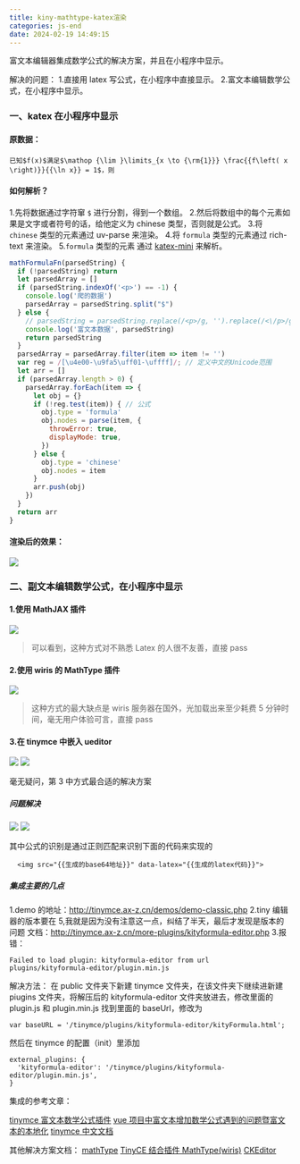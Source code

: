 ```yaml
---
title: kiny-mathtype-katex渲染
categories: js-end
date: 2024-02-19 14:49:15
---
```


富文本编辑器集成数学公式的解决方案，并且在小程序中显示。

解决的问题： 1.直接用 latex 写公式，在小程序中直接显示。 2.富文本编辑数学公式，在小程序中显示。

<!-- more -->

### 一、katex 在小程序中显示

#### 原数据：

```
已知$f(x)$满足$\mathop {\lim }\limits_{x \to {\rm{1}}} \frac{{f\left( x \right)}}{{\ln x}} = 1$，则
```

#### 如何解析？

1.先将数据通过字符窜 `$` 进行分割，得到一个数组。 2.然后将数组中的每个元素如果是文字或者符号的话，给他定义为 chinese 类型，否则就是公式。 3.将 `chinese` 类型的元素通过 uv-parse 来渲染。 4.将 `formula` 类型的元素通过 rich-text 来渲染。 5.`formula` 类型的元素 通过 [katex-mini](https://github.com/xiaosongread/katex-mini) 来解析。

```js
mathFormulaFn(parsedString) {
  if (!parsedString) return
  let parsedArray = []
  if (parsedString.indexOf('<p>') == -1) {
    console.log('爬的数据')
    parsedArray = parsedString.split("$")
  } else {
    // parsedString = parsedString.replace(/<p>/g, '').replace(/<\/p>/g, '')
    console.log('富文本数据', parsedString)
    return parsedString
  }
  parsedArray = parsedArray.filter(item => item != '')
  var reg = /[\u4e00-\u9fa5\uff01-\uffff]/; // 定义中文的Unicode范围
  let arr = []
  if (parsedArray.length > 0) {
    parsedArray.forEach(item => {
      let obj = {}
      if (!reg.test(item)) { // 公式
        obj.type = 'formula'
        obj.nodes = parse(item, {
          throwError: true,
          displayMode: true,
        })
      } else {
        obj.type = 'chinese'
        obj.nodes = item
      }
      arr.push(obj)
    })
  }
  return arr
}
```

#### 渲染后的效果：

<img src="/images/img-folder/2024/1.jpg">

### 二、副文本编辑数学公式，在小程序中显示

#### 1.使用 MathJAX 插件

<img src="/images/img-folder/2024/2.png">

> 可以看到，这种方式对不熟悉 Latex 的人很不友善，直接 pass

#### 2.使用 wiris 的 MathType 插件

<img src="/images/img-folder/2024/3.png">

> 这种方式的最大缺点是 wiris 服务器在国外，光加载出来至少耗费 5 分钟时间，毫无用户体验可言，直接 pass

#### 3.在 tinymce 中嵌入 ueditor

<img src="/images/img-folder/2024/4.png">
<img src="/images/img-folder/2024/5.png">

毫无疑问，第 3 中方式最合适的解决方案

##### 问题解决

<img src="/images/img-folder/2024/6.png">
<img src="/images/img-folder/2024/7.png">

其中公式的识别是通过正则匹配来识别下面的代码来实现的

```
  <img src="{{生成的base64地址}}" data-latex="{{生成的latex代码}}">
```

##### 集成主要的几点

1.demo 的地址：http://tinymce.ax-z.cn/demos/demo-classic.php
2.tiny 编辑器的版本要在 5,我就是因为没有注意这一点，纠结了半天，最后才发现是版本的问题
文档：http://tinymce.ax-z.cn/more-plugins/kityformula-editor.php 3.报错：

```
Failed to load plugin: kityformula-editor from url plugins/kityformula-editor/plugin.min.js
```

解决方法：
在 public 文件夹下新建 tinymce 文件夹，在该文件夹下继续进新建 piugins 文件夹，将解压后的 kityformula-editor 文件夹放进去，修改里面的 plugin.js 和 plugin.min.js
找到里面的 baseUrl，修改为

```
var baseURL = '/tinymce/plugins/kityformula-editor/kityFormula.html';
```

然后在 tinymce 的配置（init）里添加

```
external_plugins: {
  'kityformula-editor': '/tinymce/plugins/kityformula-editor/plugin.min.js',
}
```

集成的参考文章：

[tinymce 富文本数学公式插件](https://blog.csdn.net/m0_73997007/article/details/127101630)
[vue 项目中富文本增加数学公式遇到的问题暨富文本的本地化](https://blog.csdn.net/hjin_/article/details/135526902)
[tinymce 中文文档](http://tinymce.ax-z.cn/more-plugins/kityformula-editor.php)

其他解决方案文档：
[mathType](https://demo.wiris.com/integrations/tinymce/?language=zh-tw)
[TinyCE 结合插件 MathType(wiris)](https://blog.csdn.net/qq_35008624/article/details/99081721)
[CKEditor](https://ckeditor.com/mathtype/#demo-mathtype)
